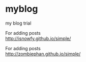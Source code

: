 # myblog
my blog trial

For adding posts<br/>
<a href="http://isnowfy.github.io/simple/" target="_blank">http://isnowfy.github.io/simple/</a>

For adding posts<br/>
<a href="http://zombiephan.github.io/simple/" target="_blank">http://zombiephan.github.io/simple/</a>
